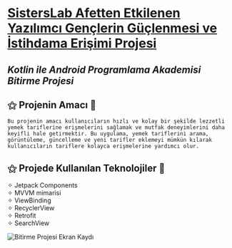# **[SistersLab Afetten Etkilenen Yazılımcı Gençlerin Güçlenmesi ve İstihdama Erişimi Projesi](https://sisterslab.org/)**

## *Kotlin ile Android Programlama Akademisi Bitirme Projesi*

## ⚝ Projenin Amacı 🏹
`Bu projenin amacı kullanıcıların hızlı ve kolay bir şekilde lezzetli yemek tariflerine erişmelerini sağlamak ve mutfak deneyimlerini daha keyifli hale getirmektir. Bu uygulama, yemek tariflerini arama, görüntüleme, güncelleme ve yeni tarifler eklemeyi mümkün kılarak kullanıcıların tariflere kolayca erişmelerine yardımcı olur.`

 ## ⚝ Projede Kullanılan Teknolojiler 📱
✧ Jetpack Components <br/>
✧ MVVM mimarisi <br/>
✧ ViewBinding <br/>
✧ RecyclerView <br/>
✧ Retrofit <br/>
✧ SearchView
 
![Bitirme Projesi Ekran Kaydı](https://github.com/byesude/SistersLab_Kotlin_Ile_Android_Programlama_Akademisi_Bitirme_Projesi/assets/137602264/a9d8a0ea-2b91-4ba8-9092-66924af2f928)


 
